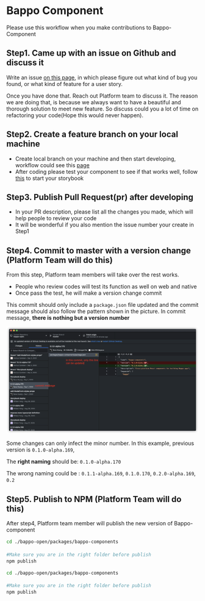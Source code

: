 # Bappo Component

Please use this workflow when you make contributions to Bappo-Component 

## Step1. Came up with an issue on Github and discuss it

Write an issue [on this page](https://github.com/bappogroup/bappo-open/issues), in which please figure out what kind of bug you found, or what kind of feature for a user story.

Once you have done that. Reach out Platform team to discuss it. The reason we are doing that, is because we always want to have a beautiful and thorough solution to meet new feature. So discuss could you a lot of time on refactoring your code\(Hope this would never happen\). 

## Step2. Create a feature branch on your local machine

* Create local branch on your machine and then start developing, workflow could see this [page](develop-components-and-test-them.md#1-start-developing)
* After coding please test your component to see if that works well, follow [this](develop-components-and-test-them.md#4-1-test-the-performance-on-web-browser) to start your storybook



## Step3. Publish Pull Request\(pr\) after developing

* In your PR description, please list all the changes you made,  which will help people to review your code
* It will be wonderful if you also mention the issue number your create in Step1 

## Step4. Commit to master with a version change \(Platform Team will do this\)

From this step, Platform team members will take over the rest works.

* People who review codes will test its function as well on web and native
* Once pass the test, he will make a version change commit

This commit should only include a `package.json` file updated and the commit message should also follow the pattern shown in the picture. In commit message, **there is nothing but a version number**

![Example of right commit message](../.gitbook/assets/image%20%2818%29.png)

Some changes can only infect the minor number. In this example,  previous version is `0.1.0-alpha.169`,

The **right naming** should be:  `0.1.0-alpha.170` 

The wrong naming could be :  `0.1.1-alpha.169`,    `0.1.0.170`,  `0.2.0-alpha.169`, `0.2`

## Step5. Publish to NPM  \(Platform Team will do this\)

After step4, Platform team member will publish the new version of Bappo-component

```bash
cd ./bappo-open/packages/bappo-components

#Make sure you are in the right folder before publish
npm publish
```

```bash
cd ./bappo-open/packages/bappo-components

#Make sure you are in the right folder before publish
npm publish
```



